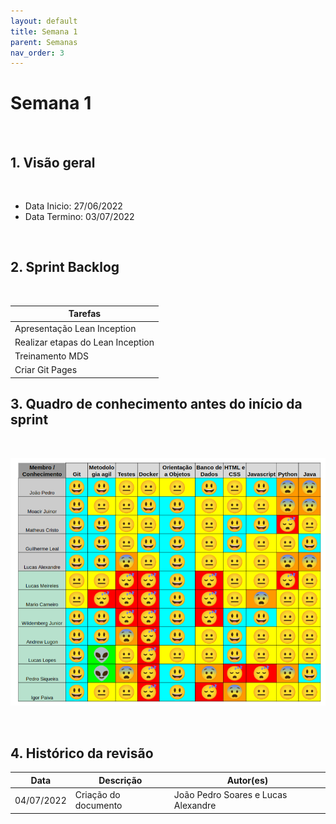 ```yaml
---
layout: default
title: Semana 1
parent: Semanas
nav_order: 3
---
```


# Semana 1

<br>

## 1. Visão geral

<br>

- Data Inicio: 27/06/2022
- Data Termino: 03/07/2022

<br>

## 2. Sprint Backlog

<br>

|Tarefas|
|--------|
|Apresentação Lean Inception |
|Realizar etapas do Lean Inception |
|Treinamento MDS|
|Criar Git Pages |

## 3. Quadro de conhecimento antes do início da sprint

<br>

![Quadro de conhecimento sprint 0](../../assets/images/quadro_conhecimento-0.png)

<br>

## 4. Histórico da revisão

|**Data**|**Descrição**|**Autor(es)**|
|--------|-------------|-------------|
|04/07/2022|Criação do documento| João Pedro Soares e Lucas Alexandre |

<!-- ## 4. Quadro de pareamento

<br>
 -->

